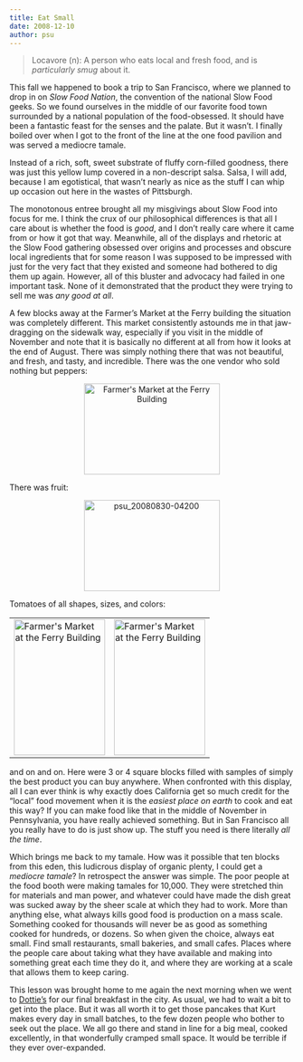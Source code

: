 ```yaml
---
title: Eat Small
date: 2008-12-10
author: psu
---
```


<blockquote><p>
Locavore (n): A person who eats local and fresh food, and is <em>particularly smug</em> about it.
</p></blockquote>
<p>This fall we happened to book a trip to San Francisco, where we planned to drop in on <em>Slow Food Nation</em>, the convention of the national Slow Food geeks. So we found ourselves in the middle of our favorite food town surrounded by a national population of the food-obsessed. It should have been a fantastic feast for the senses and the palate. But it wasn&#8217;t. I finally boiled over when I got to the front of the line at the one food pavilion  and was served a mediocre tamale.<br />
<span id="more-1281"></span></p>
<p>Instead of a rich, soft, sweet substrate of fluffy corn-filled goodness, there was just this yellow lump covered in a non-descript salsa. Salsa, I will add, because I am egotistical, that wasn&#8217;t nearly as nice as the stuff I can whip up occasion out here in the wastes of Pittsburgh.</p>
<p>The monotonous entree brought all my misgivings about Slow Food into focus for me. I think the crux of our philosophical differences is that all I care about is whether the food is <em>good</em>, and I don&#8217;t really care where it came from or how it got that way. Meanwhile, all of the displays and rhetoric at the Slow Food gathering obsessed over origins and processes and obscure local ingredients that for some reason I was supposed to be impressed with just for the very fact that they existed and someone had bothered to dig them up again. However, all of this bluster and advocacy had failed in one important task. None of it demonstrated that the product they were trying to sell me was <em>any good at all</em>.</p>
<p>A few blocks away at the Farmer&#8217;s Market at the Ferry building the situation was completely different. This market consistently astounds me in that jaw-dragging on the sidewalk way, especially if you visit in the middle of November and note that it is basically no different at all from how it looks at the end of August. There was simply nothing there that was not beautiful, and fresh, and tasty, and incredible. There was the one vendor who sold nothing but peppers:</p>
<div ALIGN=CENTER>
<a href="http://www.flickr.com/photos/79904144@N00/3096334777/" title="Farmer's Market at the Ferry Building by psu13, on Flickr"><img src="http://farm4.static.flickr.com/3089/3096334777_1a1e306d26_m.jpg" width="240" height="161" alt="Farmer's Market at the Ferry Building" /></a>
</div>
<p>There was fruit:</p>
<div ALIGN=CENTER>
<a href="http://www.flickr.com/photos/79904144@N00/3096465081/" title="psu_20080830-04200 by psu13, on Flickr"><img src="http://farm4.static.flickr.com/3075/3096465081_f8ec5c3127_m.jpg" width="240" height="161" alt="psu_20080830-04200" /></a>
</div>
<p>Tomatoes of all shapes, sizes, and colors:</p>
<div ALIGN=CENTER>
<table>
<tr>
<td>
<a href="http://www.flickr.com/photos/79904144@N00/3096334979/" title="Farmer's Market at the Ferry Building by psu13, on Flickr"><img src="http://farm4.static.flickr.com/3155/3096334979_cac012fa14_m.jpg" width="161" height="240" alt="Farmer's Market at the Ferry Building" /></a></td>
<td><a href="http://www.flickr.com/photos/79904144@N00/3097175976/" title="Farmer's Market at the Ferry Building by psu13, on Flickr"><img src="http://farm4.static.flickr.com/3194/3097175976_65320ab437_m.jpg" width="161" height="240" alt="Farmer's Market at the Ferry Building" /></a>
</td>
</tr>
</table>
</div>
<p>and on and on.  Here were 3 or 4 square blocks filled with samples of simply the best product you can buy anywhere. When confronted with this display, all I can ever think is why exactly does California get so much credit for the &#8220;local&#8221; food movement when it is the <em>easiest place on earth</em> to cook and eat this way? If you can make food like that in the middle of November in Pennsylvania, you have really achieved something. But in San Francisco all you really have to do is just show up. The stuff you need is there literally <em>all the time</em>.</p>
<p>Which brings me back to my tamale.  How was it possible that ten blocks from this eden, this ludicrous display of organic plenty, I could get a <em>mediocre tamale</em>?  In retrospect the answer was simple. The poor people at the food booth were making tamales for 10,000. They were stretched thin for materials and man power, and whatever could have made the dish great was sucked away by the sheer scale at which they had to work. More than anything else, what always kills good food is production on a mass scale. Something cooked for thousands will never be as good as something cooked for hundreds, or dozens. So when given the choice, always eat small. Find small restaurants, small bakeries, and small cafes. Places where the people care about taking what they have available and making into something great each time they do it, and where they are working at a scale that allows them to keep caring.</p>
<p>This lesson was brought home to me again the next morning when we went to <a href="/dotties-true-blue-cafe.html">Dottie&#8217;s</a> for our final breakfast in the city. As usual, we had to wait a bit to get into the place. But it was all worth it to get those pancakes that Kurt makes every day in small batches, to the few dozen people who bother to seek out the place. We all go there and stand in line for a big meal, cooked excellently, in that wonderfully cramped small space. It would be terrible if they ever over-expanded.</p>

